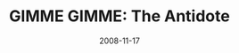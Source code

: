 ---
layout: music 
title: "GIMME GIMME: The Antidote"
series: "GIMME GIMME"
date: 2008-11-17 
description: "The antidote to an attitude of entitlement is the discipline of gratitude. In this talk, Brian Tome discusses how we can build disciplined gratitude into our lives."
audio: "http://s3.amazonaws.com/crossroadsaudiomessages/GIMMEGIMME3.mp3"
audio-duration: "36:07"
src: "http://www.crossroads.net/players/media/mediumHz/GimmeGimme_190x110.gif"
---
